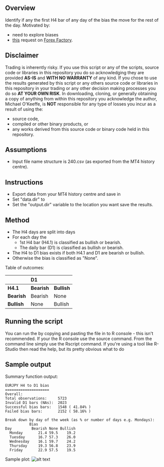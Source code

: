 Overview
--------
Identify if any the first H4 bar of any day of the bias the move for the rest of the day.
Motivated by:
 - need to explore biases
 - [this](http://www.forexfactory.com/showthread.php?t=455379) request on [Forex Factory](http://www.forexfactory.com).


Disclaimer
----------
Trading is inherently risky. If you use this script or any of the scripts, source code or libraries in this repository you do so acknowledging they are provided **AS-IS** and **WITH NO WARRANTY** of any kind. If you chose to use the results generated by this script or any others source code or libraries in this repository in your trading or any other decision making processes you do so **AT YOUR OWN RISK**. In downloading, cloning, or generally obtaining a copy of anything from within this repository you acknowledge the author, Michael O'Keeffe, is **NOT** responsible for any type of losses you incur as a result of using the:
- source code,
- compiled or other binary products, or
- any works derived from this source code or binary code held in this repository.

Assumptions
-----------
- Input file name structure is <SYMBOL>240.csv (as exported from the MT4 history centre).

Instructions
------------
- Export data from your MT4 history centre and save in  <location>
- Set "data.dir" to <location>
- Set the "output.dir" variable to the location you want save the results.

Method
------
- The H4 days are split into days
- For each day the 
  - 1st H4 bar (H4.1) is classified as bullish or bearish.
  - The daily bar (D1) is classified as bullish or bearish.
- The H4 to D1 bias exists if both H4.1 and D1 are bearish or bullish.
- Otherwise the bias is classified as "None".

Table of outcomes:


|     |  D1     |         |
|:--------|:--------|:--------|
| **H4.1**    | **Bearish** | **Bullish** |
| **Bearish** | Bearish | None    |
| **Bullish** | None    | Bullish |

Running the script
------------------
You can run the by copying and pasting the file in to R console - this isn't recommended. If your the R console use the source command. From the command line simply use the Rscript command. If you're using a tool like R-Studio then read the help, but its pretty obvious what to do 

Sample output
--------------

Summary function output:
```
EURJPY H4 to D1 bias
====================
Overall:
Total observations:     5723 
Invalid D1 bars (NAs):  2023 
Successful bias bars:   1548 ( 41.84% )
Failed bias bars:       2152 ( 58.16% )

Break down by day of the week (as % or number of days e.g. Mondays): 
           Bias
Day         Bearish None Bullish
  Monday       21.4 59.5    19.2
  Tuesday      16.7 57.3    26.0
  Wednesday    16.1 59.7    24.2
  Thursday     19.3 56.8    23.9
  Friday       22.9 57.5    19.5
```

Sample plot:
![alt text](https://dl.dropboxusercontent.com/u/76734980/ff/stats_thread/d1h4_bias/h4d1bias_EURJPY_20131105T1132.png "H4 D1 bias table plot for EURJPY Created on 05/11/2013")


